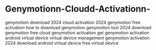 # Genymotionn-Cloudd-Activationn-
 genymotion download 2024 cloud activation 2024 genymotion free activation how to download genymotion genymotion tool 2024 download genymotion free cloud genymotion activation get genymotion activation android virtual device virtual device management genymotion activation 2024 download android virtual device free virtual device
